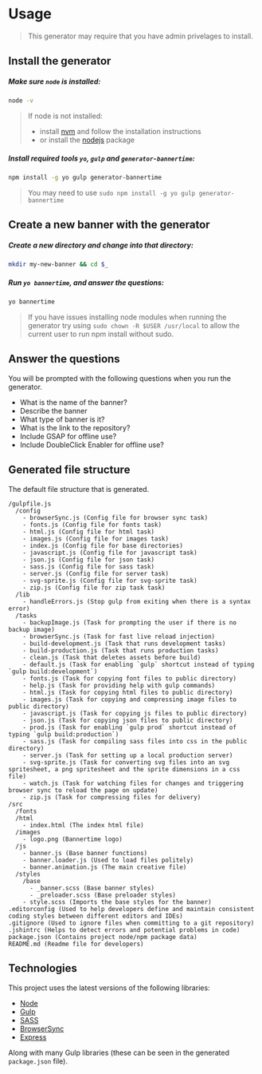 # Usage

> This generator may require that you have admin privelages to install.

## Install the generator

##### Make sure `node` is installed:
```bash
node -v
```

> If node is not installed:
> * install [nvm](https://github.com/creationix/nvm) and follow the installation instructions
> * or install the [nodejs](https://nodejs.org) package

##### Install required tools `yo`, `gulp` and `generator-bannertime`:
```bash
npm install -g yo gulp generator-bannertime
```

> You may need to use `sudo npm install -g yo gulp generator-bannertime`


## Create a new banner with the generator

##### Create a new directory and change into that directory:
```bash
mkdir my-new-banner && cd $_
```

##### Run `yo bannertime`, and answer the questions:
```bash
yo bannertime
```

> If you have issues installing node modules when running the generator try using `sudo chown -R $USER /usr/local` to allow the current user to run npm install without sudo.

## Answer the questions

You will be prompted with the following questions when you run the generator.

* What is the name of the banner?
* Describe the banner
* What type of banner is it?
* What is the link to the repository?
* Include GSAP for offline use?
* Include DoubleClick Enabler for offline use?

## Generated file structure

The default file structure that is generated.

```
/gulpfile.js
  /config
    - browserSync.js (Config file for browser sync task)
    - fonts.js (Config file for fonts task)
    - html.js (Config file for html task)
    - images.js (Config file for images task)
    - index.js (Config file for base directories)
    - javascript.js (Config file for javascript task)
    - json.js (Config file for json task)
    - sass.js (Config file for sass task)
    - server.js (Config file for server task)
    - svg-sprite.js (Config file for svg-sprite task)
    - zip.js (Config file for zip task task)
  /lib
    - handleErrors.js (Stop gulp from exiting when there is a syntax error)
  /tasks
    - backupImage.js (Task for prompting the user if there is no backup image)
    - browserSync.js (Task for fast live reload injection)
    - build-development.js (Task that runs development tasks)
    - build-production.js (Task that runs production tasks)
    - clean.js (Task that deletes assets before build)
    - default.js (Task for enabling `gulp` shortcut instead of typing `gulp build:development`)
    - fonts.js (Task for copying font files to public directory)
    - help.js (Task for providing help with gulp commands)
    - html.js (Task for copying html files to public directory)
    - images.js (Task for copying and compressing image files to public directory)
    - javascript.js (Task for copying js files to public directory)
    - json.js (Task for copying json files to public directory)
    - prod.js (Task for enabling `gulp prod` shortcut instead of typing `gulp build:production`)
    - sass.js (Task for compiling sass files into css in the public directory)
    - server.js (Task for setting up a local production server)
    - svg-sprite.js (Task for converting svg files into an svg spritesheet, a png spritesheet and the sprite dimensions in a css file)
    - watch.js (Task for watching files for changes and triggering browser sync to reload the page on update)
    - zip.js (Task for compressing files for delivery)
/src
  /fonts
  /html
    - index.html (The index html file)
  /images
    - logo.png (Bannertime logo)
  /js
    - banner.js (Base banner functions)
    - banner.loader.js (Used to load files politely)
    - banner.animation.js (The main creative file)
  /styles
    /base
      - _banner.scss (Base banner styles)
      - _preloader.scss (Base preloader styles)
    - style.scss (Imports the base styles for the banner)
.editorconfig (Used to help developers define and maintain consistent coding styles between different editors and IDEs)
.gitignore (Used to ignore files when committing to a git repository)
.jshintrc (Helps to detect errors and potential problems in code)
package.json (Contains project node/npm package data)
README.md (Readme file for developers)
```

## Technologies

This project uses the latest versions of the following libraries:

- [Node](https://nodejs.org/)
- [Gulp](http://gulpjs.com/)
- [SASS](http://sass-lang.com/)
- [BrowserSync](http://www.browsersync.io/)
- [Express](http://expressjs.com/)

Along with many Gulp libraries (these can be seen in the generated `package.json` file).